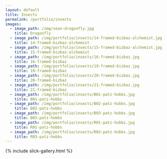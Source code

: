 ```yaml
---
layout: default
title: Insects
permalink: /portfolio/insects
images:
  - image_path: /img/sean-dragonfly.jpg
    title: Dragonfly
  - image_path: /img/portfolio/insects/14-framed-bizbaz-alchemist.jpg
    title: 14-framed-bizbaz-alchemist
  - image_path: /img/portfolio/insects/15-framed-bizbaz-alchemist.jpg
    title: 15-framed-bizbaz-alchemist
  - image_path: /img/portfolio/insects/16-framed-bizbaz.jpg
    title: 16-framed-bizbaz
  - image_path: /img/portfolio/insects/19-framed-bizbaz.jpg
    title: 19-framed-bizbaz
  - image_path: /img/portfolio/insects/20-framed-bizbaz.jpg
    title: 20-framed-bizbaz
  - image_path: /img/portfolio/insects/21-framed-bizbaz.jpg
    title: 21-framed-bizbaz
  - image_path: /img/portfolio/insects/B01-patz-hobbs.jpg
    title: B01-patz-hobbs
  - image_path: /img/portfolio/insects/B02-patz-hobbs.jpg
    title: B02-patz-hobbs
  - image_path: /img/portfolio/insects/B03-patz-hobbs.jpg
    title: B03-patz-hobbs
  - image_path: /img/portfolio/insects/R01-patz-hobbs.jpg
    title: R01-patz-hobbs
  - image_path: /img/portfolio/insects/R03-patz-hobbs.jpg
    title: R03-patz-hobbs
---
```


{% include slick-gallery.html %}
